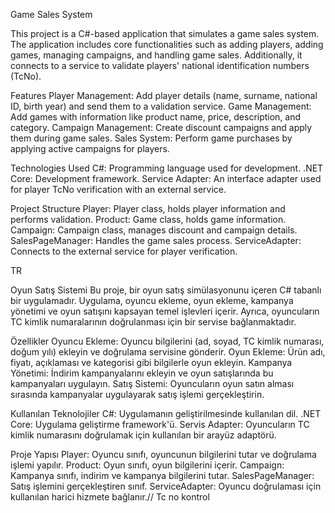 Game Sales System

This project is a C#-based application that simulates a game sales system.
The application includes core functionalities such as adding players, adding games, managing campaigns, and handling game sales. 
Additionally, it connects to a service to validate players' national identification numbers (TcNo).

Features
Player Management: Add player details (name, surname, national ID, birth year) and send them to a validation service.
Game Management: Add games with information like product name, price, description, and category.
Campaign Management: Create discount campaigns and apply them during game sales.
Sales System: Perform game purchases by applying active campaigns for players.

Technologies Used
C#: Programming language used for development.
.NET Core: Development framework.
Service Adapter: An interface adapter used for player TcNo verification with an external service.

Project Structure
Player: Player class, holds player information and performs validation.
Product: Game class, holds game information.
Campaign: Campaign class, manages discount and campaign details.
SalesPageManager: Handles the game sales process.
ServiceAdapter: Connects to the external service for player verification.

TR

Oyun Satış Sistemi
Bu proje, bir oyun satış simülasyonunu içeren C# tabanlı bir uygulamadır. 
Uygulama, oyuncu ekleme, oyun ekleme, kampanya yönetimi ve oyun satışını kapsayan temel işlevleri içerir. 
Ayrıca, oyuncuların TC kimlik numaralarının doğrulanması için bir servise bağlanmaktadır.

Özellikler
Oyuncu Ekleme: Oyuncu bilgilerini (ad, soyad, TC kimlik numarası, doğum yılı) ekleyin ve doğrulama servisine gönderir.
Oyun Ekleme: Ürün adı, fiyatı, açıklaması ve kategorisi gibi bilgilerle oyun ekleyin.
Kampanya Yönetimi: İndirim kampanyalarını ekleyin ve oyun satışlarında bu kampanyaları uygulayın.
Satış Sistemi: Oyuncuların oyun satın alması sırasında kampanyalar uygulayarak satış işlemi gerçekleştirin.

Kullanılan Teknolojiler
C#: Uygulamanın geliştirilmesinde kullanılan dil.
.NET Core: Uygulama geliştirme framework'ü.
Servis Adapter: Oyuncuların TC kimlik numarasını doğrulamak için kullanılan bir arayüz adaptörü.


Proje Yapısı
Player: Oyuncu sınıfı, oyuncunun bilgilerini tutar ve doğrulama işlemi yapılır.
Product: Oyun sınıfı, oyun bilgilerini içerir.
Campaign: Kampanya sınıfı, indirim ve kampanya bilgilerini tutar.
SalesPageManager: Satış işlemini gerçekleştiren sınıf.
ServiceAdapter: Oyuncu doğrulaması için kullanılan harici hizmete bağlanır.// Tc no kontrol 





